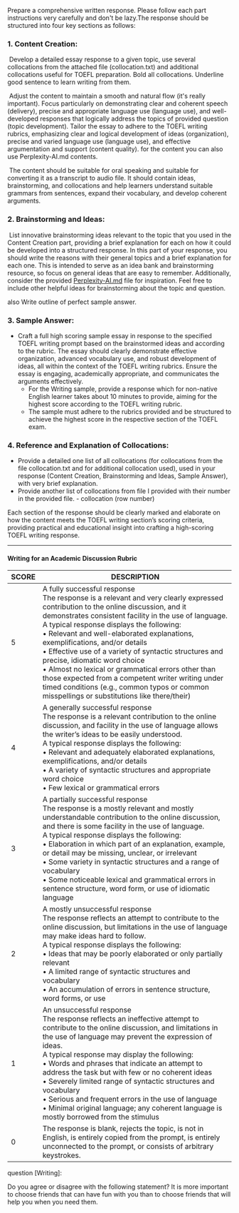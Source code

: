 Prepare a comprehensive written response. Please follow each part instructions very carefully and don't be lazy.The response should be structured into four key sections as follows:

### 1. Content Creation:

​	Develop a detailed essay response to a given topic, use several collocations from the attached file (collocation.txt) and additional collocations useful for TOEFL preparation. Bold all collocations. Underline good sentence to learn writing from them.

​	Adjust the content to maintain a smooth and natural flow (it's really important). Focus particularly on demonstrating clear and coherent speech (delivery), precise and appropriate language use (language use), and well-developed responses that logically address the topics of provided question (topic development). Tailor the essay to adhere to the TOEFL writing rubrics, emphasizing clear and logical development of ideas (organization), precise and varied language use (language use), and effective argumentation and support (content quality). for the content you can also use Perplexity-AI.md contents.

​	The content should be suitable for oral speaking and suitable for converting it as a transcript to audio file. It should contain ideas, brainstorming, and collocations and help learners understand suitable grammars from sentences, expand their vocabulary, and develop coherent arguments. 

### 2. Brainstorming and Ideas:

​	List innovative brainstorming ideas relevant to the topic that you used in the Content Creation part, providing a brief explanation for each on how it could be developed into a structured response. In this part of your response, you should write the reasons with their general topics and a brief explanation for each one. This is intended to serve as an idea bank and brainstorming resource, so focus on general ideas that are easy to remember. Additionally, consider the provided [Perplexity-AI.md](https://chatgpt.com/Perplexity-AI.md) file for inspiration. Feel free to include other helpful ideas for brainstorming about the topic and question.

also Write outline of perfect sample answer.



### 3. Sample Answer:

- Craft a full high scoring sample essay in response to the specified TOEFL writing prompt based on the brainstormed ideas and according to the rubric. The essay should clearly demonstrate effective organization, advanced vocabulary use, and robust development of ideas, all within the context of the TOEFL writing rubrics. Ensure the essay is engaging, academically appropriate, and communicates the arguments effectively.
  - For the Writing sample, provide a response which for non-native English learner takes about 10 minutes to provide, aiming for the highest score according to the TOEFL writing rubric.
  - The sample must adhere to the rubrics provided and be structured to achieve the highest score in the respective section of the TOEFL exam.

### 4. Reference and Explanation of Collocations:

- Provide a detailed one list of all collocations (for collocations from the file collocation.txt and for additional collocation used), used in your response (Content Creation, Brainstorming and Ideas, Sample Answer), with very brief explanation. 
- Provide another list of collocations from file I provided with their number in the provided file.  - collocation (row number)

Each section of the response should be clearly marked and elaborate on how the content meets the TOEFL writing section’s scoring criteria, providing practical and educational insight into crafting a high-scoring TOEFL writing response.

___

#### Writing **for** **an** **Academic** **Discussion** Rubric

| SCORE | DESCRIPTION                                                  |
| ----- | ------------------------------------------------------------ |
| 5     | A fully successful response<br>The response is a relevant and very clearly expressed contribution to the online discussion, and it demonstrates consistent facility in the use of language.<br>A typical response displays the following:<br>• Relevant and well-elaborated explanations, exemplifications, and/or details<br>• Effective use of a variety of syntactic structures and precise, idiomatic word choice<br>• Almost no lexical or grammatical errors other than those expected from a competent writer writing under timed conditions (e.g., common typos or common misspellings or substitutions like there/their) |
| 4     | A generally successful response<br>The response is a relevant contribution to the online discussion, and facility in the use of language allows the writer’s ideas to be easily understood.<br>A typical response displays the following:<br>• Relevant and adequately elaborated explanations, exemplifications, and/or details<br>• A variety of syntactic structures and appropriate word choice<br>• Few lexical or grammatical errors |
| 3     | A partially successful response <br>The response is a mostly relevant and mostly understandable contribution to the online discussion, and there is some facility in the use of language.<br>A typical response displays the following:<br>• Elaboration in which part of an explanation, example, or detail may be missing, unclear, or irrelevant<br>• Some variety in syntactic structures and a range of vocabulary<br>• Some noticeable lexical and grammatical errors in sentence structure, word form, or use of idiomatic language |
| 2     | A mostly unsuccessful response<br>The response reflects an attempt to contribute to the online discussion, but limitations in the use of language may make ideas hard to follow.<br>A typical response displays the following:<br>• Ideas that may be poorly elaborated or only partially relevant<br>• A limited range of syntactic structures and vocabulary<br>• An accumulation of errors in sentence structure, word forms, or use |
| 1     | An unsuccessful response<br>The response reflects an ineffective attempt to contribute to the online discussion, and limitations in the use of language may prevent the expression of ideas.<br>A typical response may display the following:<br>• Words and phrases that indicate an attempt to address the task but with few or no coherent ideas<br>• Severely limited range of syntactic structures and vocabulary<br>• Serious and frequent errors in the use of language<br>• Minimal original language; any coherent language is mostly borrowed from the stimulus |
| 0     | The response is blank, rejects the topic, is not in English, is entirely copied from the prompt, is entirely unconnected to the prompt, or consists of arbitrary keystrokes. |



question [Writing]: 

Do you agree or disagree with the following statement? It is more important to choose friends that can have fun with you than to choose friends that will help you when you need them.